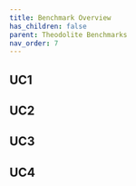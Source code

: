 ```yaml
---
title: Benchmark Overview
has_children: false
parent: Theodolite Benchmarks
nav_order: 7
---
```


## UC1

## UC2

## UC3

## UC4
